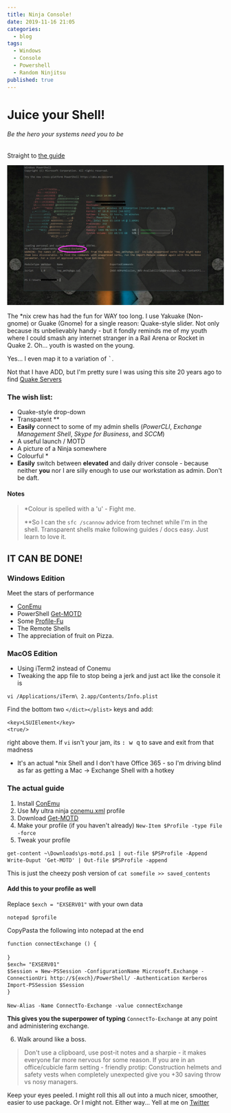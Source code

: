 ```yaml
---
title: Ninja Console!
date: 2019-11-16 21:05
categories:
  - blog
tags:
  - Windows
  - Console
  - Powershell
  - Random Ninjitsu
published: true
---
```


# Juice your Shell!

###### Be the hero your systems need you to be
Straight to [the guide](#the-actual-guide)

![](/assets/images/2019-11-17-14-05-46.png)

The *nix crew has had the fun for WAY too long.  I use Yakuake (Non-gnome) or Guake (Gnome) for a single reason:  Quake-style slider.  Not only because its unbelievably handy - but it fondly reminds me of my youth where I could smash any internet stranger in a Rail Arena or Rocket in Quake 2.  Oh... youth is wasted on the young. 

Yes... I even map it to a variation of <kbd>`</kbd>.  

Not that I have ADD, but I'm pretty sure I was using this site 20 years ago to find [Quake Servers](http://q2servers.com/)



### The wish list: 

* Quake-style drop-down
* Transparent **
* **Easily** connect to some of my admin shells (*PowerCLI*, *Exchange Management Shell*, *Skype for Business*, and *SCCM*)
* A useful launch / MOTD
* A picture of a Ninja somewhere
* Colourful *
* **Easily** switch between 
**elevated** and daily driver console - because neither **you** nor I are silly enough to use our workstation as admin.  Don't be daft. 

#### Notes
> *Colour is spelled with a 'u' - Fight me.
> 
> **So I can the `sfc /scannow` advice from technet while I'm in the shell.  Transparent shells make following guides / docs easy.  Just learn to love it.

## IT CAN BE DONE!

### Windows Edition

Meet the stars of performance 
* [ConEmu](https://conemu.github.io/)
* PowerShell [Get-MOTD](https://github.com/mmillar-bolis/ps-motd)
* Some [Profile-Fu](http://q2servers.com/)
* The Remote Shells
* The appreciation of fruit on Pizza.

### MacOS Edition

* Using iTerm2 instead of Conemu
* Tweaking the app file to stop being a jerk and just act like the console it is
```
vi /Applications/iTerm\ 2.app/Contents/Info.plist
```
Find the bottom two `</dict></plist>` keys and add: 
```
<key>LSUIElement</key>
<true/>
```
right above them.  If `vi` isn't your jam, its <kbd>: <kbd>w</kbd> <kbd>q</kbd></kbd> to save and exit from that madness
* It's an actual *nix Shell and I don't have Office 365 - so I'm driving blind as far as getting a Mac -> Exchange Shell with a hotkey

### The actual guide

1. Install [ConEmu](https://conemu.github.io/)
2. Use My ultra ninja [conemu.xml](https://github.com/BlueTeamNinja/Tools/blob/master/General%20Tools/Configs/conemu.xml) profile
3. Download [Get-MOTD](https://github.com/mmillar-bolis/ps-motd) 
4. Make your profile (if you haven't already) 
`New-Item $Profile -type File -force`
5. Tweak your profile
```
get-content ~\Downloads\ps-motd.ps1 | out-file $PSProfile -Append
Write-Ouput 'Get-MOTD' | Out-file $PSProfile -append
```

This is just the cheezy posh version of `cat somefile >> saved_contents`


#### Add this to your profile as well
Replace `$exch = "EXSERV01"` with your own data
```
notepad $profile
```

CopyPasta the following into notepad at the end

```
function connectExchange () {

}
$exch= "EXSERV01"
$Session = New-PSSession -ConfigurationName Microsoft.Exchange -ConnectionUri http://${exch}/PowerShell/ -Authentication Kerberos
Import-PSSession $Session
}

New-Alias -Name ConnectTo-Exchange -value connectExchange
```

**This gives you the superpower of typing** `ConnectTo-Exchange` at any point and administering exchange.

6. Walk around like a boss.  

>Don't use a clipboard, use post-it notes and a sharpie - it makes everyone far more nervous for some reason. If you are in an office/cubicle farm setting - friendly protip:  Construction helmets and safety vests when completely unexpected give you +30 saving throw vs nosy managers.

Keep your eyes peeled.  I might roll this all out into a much nicer, smoother, easier to use package. 
Or I might not.  Either way... Yell at me on [Twitter](https://twitter.com/BigAbe20)
